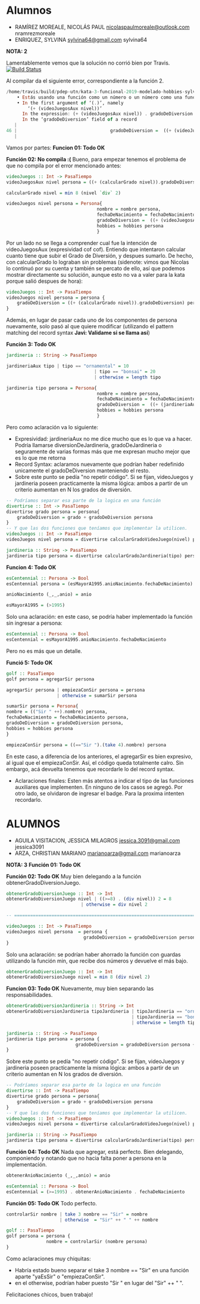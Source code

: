 # Alumnos
- RAMÍREZ MOREALE, NICOLÁS PAUL	nicolaspaulmoreale@outlook.com	nramrezmoreale
- ENRIQUEZ, SYLVINA	sylvina64@gmail.com	sylvina64

**NOTA: 2**

Lamentablemente vemos que la solución no corrió bien por Travis.
[![Build Status](https://travis-ci.com/pdep-utn/kata-3-funcional-2019-modelado-hobbies-sylvina64.svg?token=r9NmZKuvxPp5obinxbZw&branch=master)](https://travis-ci.com/pdep-utn/kata-3-funcional-2019-modelado-hobbies-sylvina64)

Al compilar da el siguiente error, correspondiente a la función 2. 
```Haskell
/home/travis/build/pdep-utn/kata-3-funcional-2019-modelado-hobbies-sylvina64/src/Library.hs:46:57: error:
    • Estás usando una función como un número o un número como una función.
    • In the first argument of ‘(.)’, namely
        ‘(+ (videoJuegosAux nivel))’
      In the expression: (+ (videoJuegosAux nivel)) . gradoDeDiversion
      In the ‘gradoDeDiversion’ field of a record
   |
46 |                                   gradoDeDiversion =  ((+ (videoJuegosAux nivel)).gradoDeDiversion) persona,
   |                
```
Vamos por partes:
**Funcion 01: Todo OK**

**Función 02: No compila :(**
Bueno, para empezar tenemos el problema de que no compila por el error mencionado antes:
```Haskell
videoJuegos :: Int -> PasaTiempo
videoJuegosAux nivel persona = ((+ (calcularGrado nivel)).gradoDeDiversion) persona

calcularGrado nivel = min 8 (nivel `div` 2)

videoJuegos nivel persona = Persona{
                                  nombre = nombre persona,
                                  fechaDeNacimiento = fechaDeNacimiento persona,
                                  gradoDeDiversion =  ((+ (videoJuegosAux nivel)).gradoDeDiversion) persona,
                                  hobbies = hobbies persona
                                  }
```
Por un lado no se llega a comprender cual fue la intención de videoJuegosAux (expresividad cof cof). 
Entiendo que intentaron calcular cuanto tiene que subir el Grado de Diversión, y despues sumarlo. 
De hecho, con calcularGrado lo lograban sin problemas (sidenote: vimos que Nicolas lo continuó por su cuenta y también se percato de ello, así que podemos mostrar directamente su solución, aunque esto no va a valer para la kata porque salió despues de hora):

```Haskell
videoJuegos :: Int -> PasaTiempo
videoJuegos nivel persona = persona { 
    gradoDeDiversion = ((+ (calcularGrado nivel)).gradoDeDiversion) persona
}
```
Además, en lugar de pasar cada uno de los componentes de persona nuevamente, solo pasó al que quiere modificar (utilizando el pattern matching del record syntax **Javi: Validame si se llama así**)

**Función 3: Todo OK**
```Haskell
jardineria :: String -> PasaTiempo

jardineriaAux tipo | tipo == "ornamental" = 10
                                 | tipo == "bonsai" = 20
                                 | otherwise = length tipo

jardineria tipo persona = Persona{
                                  nombre = nombre persona,
                                  fechaDeNacimiento = fechaDeNacimiento persona,
                                  gradoDeDiversion =  ((+ (jardineriaAux tipo)).gradoDeDiversion) persona,
                                  hobbies = hobbies persona
                                  }
```
Pero como aclaración va lo siguiente:
- Expresividad: jardineriaAux no me dice mucho que es lo que va a hacer. Podría llamarse diversionDeJardineria, gradoDeJardineria o seguramente de varias formas más que me expresan mucho mejor que es lo que me retorna
- Record Syntax: aclaramos nuevamente que podrían haber redefinido unicamente el gradoDeDiversion manteniendo el resto.
- Sobre este punto se pedía "no repetir código". Si se fijan, videoJuegos y jardineria poseen practicamente la misma lógica: ambos a partir de un criterio aumentan en N los grados de diversión.
```Haskell
-- Podríamos separar esa parte de la logica en una función
divertirse :: Int -> PasaTiempo 
divertirse grado persona = persona{
    gradoDeDiversion = grado + gradoDeDiversion persona
}
-- Y que las dos funciones que teníamos que implementar la utilicen.
videoJuegos :: Int -> PasaTiempo
videoJuegos nivel persona = divertirse calcularGradoVideoJuego(nivel) persona

jardineria :: String -> PasaTiempo
jardineria tipo persona = divertirse calcularGradoJardineria(tipo) persona
```

**Funcion 4: Todo OK**
```Haskell
esCentennial :: Persona -> Bool
esCentennial persona = (esMayorA1995.anioNacimiento.fechaDeNacimiento) persona

anioNacimiento (_,_,anio) = anio

esMayorA1995 = (>1995)
```
Solo una aclaración: en este caso, se podría haber implementado la función sin ingresar a persona:
```Haskell
esCentennial :: Persona -> Bool
esCentennial = esMayorA1995.anioNacimiento.fechaDeNacimiento
```
Pero no es más que un detalle.

**Funció 5: Todo OK**
```Haskell
golf :: PasaTiempo
golf persona = agregarSir persona

agregarSir persona | empiezaConSir persona = persona
                   | otherwise = sumarSir persona

sumarSir persona = Persona{
nombre = (("Sir " ++).nombre) persona,
fechaDeNacimiento = fechaDeNacimiento persona,
gradoDeDiversion = gradoDeDiversion persona,
hobbies = hobbies persona
}

empiezaConSir persona = ((=="Sir ").(take 4).nombre) persona
```
En este caso, a diferencia de los anteriores, el agregarSir es bien expresivo, al igual que el empiezaConSir. Así, el código queda totalmente calro. Sin embargo, acá devuelta tenemos que recordarle lo del record syntax.

 - Aclaraciones finales:
 Esten más atentos a indicar el tipo de las funciones auxiliares que implementen. En ninguno de los casos se agregó.
 Por otro lado, se olvidaron de ingresar el badge. Para la proxima intenten recordarlo.

# ALUMNOS
- AGUILA VISITACION, JESSICA MILAGROS	jessica.3091@gmail.com	jessica3091
- ARZA, CHRISTIAN MARIANO	marianoarza@gmail.com	marianoarza 

**NOTA: 3**
**Función 01: Todo OK**

**Función 02: Todo OK**
Muy bien delegando a la función obtenerGradoDiversionJuego.
```Haskell
obtenerGradoDiversionJuego :: Int -> Int
obtenerGradoDiversionJuego nivel | ((>=8) . (div nivel)) 2 = 8
                            | otherwise = div nivel 2

-- ============================================================================================

videoJuegos :: Int -> PasaTiempo
videoJuegos nivel persona  = persona {
                             gradoDeDiversion = gradoDeDiversion persona + obtenerGradoDiversionJuego nivel
}
```
Solo una aclaración: se podrían haber ahorrado la función con guardas utilizando la función min, que recibe dos números y devuelve el más bajo.
```Haskell
obtenerGradoDiversionJuego :: Int -> Int
obtenerGradoDiversionJuego nivel = min 8 (div nivel 2)
```

**Funcion 03: Todo OK** 
Nuevamente, muy bien separando las responsabilidades.
```Haskell
obtenerGradoDiversionJardineria :: String -> Int
obtenerGradoDiversionJardineria tipoJardineria | tipoJardineria == "ornamental" = 10
                                               | tipoJardineria == "bonsai" = 20
                                               | otherwise = length tipoJardineria

jardineria :: String -> PasaTiempo
jardineria tipo persona = persona {
                          gradoDeDiversion = gradoDeDiversion persona + obtenerGradoDiversionJardineria tipo
}
```
Sobre este punto se pedía "no repetir código". Si se fijan, videoJuegos y jardineria poseen practicamente la misma lógica: ambos a partir de un criterio aumentan en N los grados de diversión.
```Haskell
-- Podríamos separar esa parte de la logica en una función
divertirse :: Int -> PasaTiempo 
divertirse grado persona = persona{
    gradoDeDiversion = grado + gradoDeDiversion persona
}
-- Y que las dos funciones que teníamos que implementar la utilicen.
videoJuegos :: Int -> PasaTiempo
videoJuegos nivel persona = divertirse calcularGradoVideoJuego(nivel) persona

jardineria :: String -> PasaTiempo
jardineria tipo persona = divertirse calcularGradoJardineria(tipo) persona
```
**Función 04: Todo OK**
Nada que agregar, está perfecto. Bien delegando, componiendo y notando que no hacia falta poner a persona en la implementación.
```Haskell
obtenerAnioNacimiento (_,_,anio) = anio

esCentennial :: Persona -> Bool
esCentennial = (>=1995) . obtenerAnioNacimiento . fechaDeNacimiento
```
**Función 05: Todo OK**
Todo perfecto. 
```Haskell
controlarSir nombre | take 3 nombre == "Sir" = nombre
                    | otherwise  = "Sir" ++ " " ++ nombre

golf :: PasaTiempo
golf persona = persona {
               nombre = controlarSir (nombre persona)               
}
```
Como aclaraciones muy chiquitas:
 - Habría estado bueno separar el take 3 nombre == "Sir" en una función aparte "yaEsSir" o "empiezaConSir". 
 - en el otherwise, podrían haber puesto "Sir " en lugar del "Sir" ++ " ".

Felicitaciones chicos, buen trabajo!
